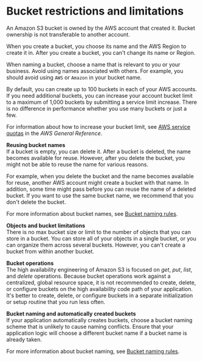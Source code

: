 # Bucket restrictions and limitations<a name="BucketRestrictions"></a>

An Amazon S3 bucket is owned by the AWS account that created it\. Bucket ownership is not transferable to another account\.

When you create a bucket, you choose its name and the AWS Region to create it in\. After you create a bucket, you can't change its name or Region\.

When naming a bucket, choose a name that is relevant to you or your business\. Avoid using names associated with others\. For example, you should avoid using `AWS` or `Amazon` in your bucket name\.

By default, you can create up to 100 buckets in each of your AWS accounts\. If you need additional buckets, you can increase your account bucket limit to a maximum of 1,000 buckets by submitting a service limit increase\. There is no difference in performance whether you use many buckets or just a few\. 

For information about how to increase your bucket limit, see [AWS service quotas](https://docs.aws.amazon.com/general/latest/gr/aws_service_limits.html) in the *AWS General Reference*\. 

**Reusing bucket names**  
If a bucket is empty, you can delete it\. After a bucket is deleted, the name becomes available for reuse\. However, after you delete the bucket, you might not be able to reuse the name for various reasons\.

For example, when you delete the bucket and the name becomes available for reuse, another AWS account might create a bucket with that name\. In addition, some time might pass before you can reuse the name of a deleted bucket\. If you want to use the same bucket name, we recommend that you don't delete the bucket\.

For more information about bucket names, see [Bucket naming rules](bucketnamingrules.md)\.

**Objects and bucket limitations**  
There is no max bucket size or limit to the number of objects that you can store in a bucket\. You can store all of your objects in a single bucket, or you can organize them across several buckets\. However, you can't create a bucket from within another bucket\.

**Bucket operations**  
The high availability engineering of Amazon S3 is focused on *get*, *put*, *list*, and *delete* operations\. Because bucket operations work against a centralized, global resource space, it is not recommended to create, delete, or configure buckets on the high availability code path of your application\. It's better to create, delete, or configure buckets in a separate initialization or setup routine that you run less often\. 

**Bucket naming and automatically created buckets**  
If your application automatically creates buckets, choose a bucket naming scheme that is unlikely to cause naming conflicts\. Ensure that your application logic will choose a different bucket name if a bucket name is already taken\.

For more information about bucket naming, see [Bucket naming rules](bucketnamingrules.md)\.